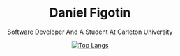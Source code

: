 <div align="center">
    
# Daniel Figotin

  Software Developer And A Student At Carleton University

</div>
<div align="center">

[![Top Langs](https://github-readme-stats.vercel.app/api/top-langs/?username=DevDanF_count=4)](https://github.com/anuraghazra/github-readme-stats)
</div>

